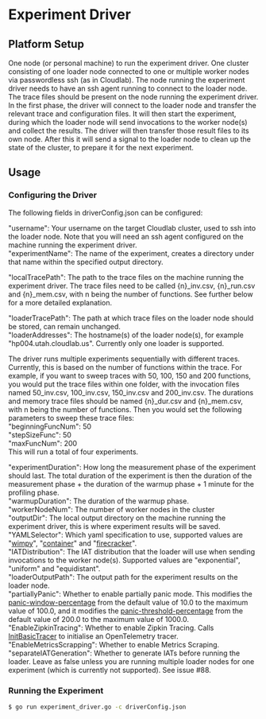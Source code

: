 # Experiment Driver

## Platform Setup

One node (or personal machine) to run the experiment driver. One cluster consisting of one loader node connected to 
one or multiple worker nodes via passwordless ssh (as in Cloudlab). The node running the experiment driver needs 
to have an ssh agent running to connect to the loader node. The trace files should be present on the node running
the experiment driver. In the first phase, the driver will connect to the loader node and transfer the relevant
trace and configuration files. It will then start the experiment, during which the loader node will send invocations
to the worker node(s) and collect the results. The driver will then transfer those result files to its own node. After
this it will send a signal to the loader node to clean up the state of the cluster, to prepare it for the next
experiment.

## Usage

### Configuring the Driver

The following fields in driverConfig.json can be configured:  

"username": Your username on the target Cloudlab cluster, used to ssh into the loader node. 
Note that you will need an ssh agent configured on the machine running the experiment driver.  
"experimentName": The name of the experiment, creates a directory under that name within the specified output directory.

"localTracePath": The path to the trace files on the machine running the experiment driver. The trace files need to be
called {n}_inv.csv, {n}_run.csv and {n}_mem.csv, with n being the number of functions. See further below for a more
detailed explanation.  

"loaderTracePath": The path at which trace files on the loader node should be stored, can remain unchanged.  
"loaderAddresses": The hostname(s) of the loader node(s), for example "hp004.utah.cloudlab.us". 
Currently only one loader is supported.  

The driver runs multiple experiments sequentially with different traces. Currently, this is based on the number
of functions within the trace. For example, if you want to sweep traces with 50, 100, 150 and 200 functions, you
would put the trace files within one folder, with the invocation files named 50_inv.csv, 100_inv.csv, 150_inv.csv and
200_inv.csv. The durations and memory trace files should be named {n}_dur.csv and {n}_mem.csv, with n being the number
of functions. Then you would set the following parameters to sweep these trace files:  
"beginningFuncNum": 50  
"stepSizeFunc": 50  
"maxFuncNum": 200  
This will run a total of four experiments.

"experimentDuration": How long the measurement phase of the experiment should last. The total duration of the experiment
is then the duration of the measurement phase + the duration of the warmup phase + 1 minute for the profiling phase.  
"warmupDuration": The duration of the warmup phase.  
"workerNodeNum": The number of worker nodes in the cluster  
"outputDir": The local output directory on the machine running the experiment driver, this is where experiment results
will be saved.  
"YAMLSelector": Which yaml specification to use, supported values are 
"[wimpy](https://github.com/eth-easl/loader/blob/main/workloads/container/wimpy.yaml)", 
"[container](https://github.com/eth-easl/loader/blob/main/workloads/container/trace_func_go.yaml)" and 
"[firecracker](https://github.com/eth-easl/loader/blob/main/workloads/firecracker/trace_func_go.yaml)".  
"IATDistribution": The IAT distribution that the loader will use when sending invocations to the worker node(s).
Supported values are "exponential", "uniform" and "equidistant".  
"loaderOutputPath": The output path for the experiment results on the loader node.  
"partiallyPanic": Whether to enable partially panic mode. This modifies the
[panic-window-percentage](https://knative.dev/docs/serving/autoscaling/kpa-specific/#panic-window) from the default
value of 10.0 to the maximum value of 100.0, and it modifies the 
[panic-threshold-percentage](https://knative.dev/docs/serving/autoscaling/kpa-specific/#panic-mode-threshold)
from the default value of 200.0 to the maximum value of 1000.0.  
"EnableZipkinTracing": Whether to enable Zipkin Tracing. Calls 
[InitBasicTracer](https://github.com/vhive-serverless/vHive/blob/030c56e16a28ca431d3dfe0a21ff63f55912ef5a/utils/tracing/go/tracing.go#L81) 
to initialise an OpenTelemetry tracer.  
"EnableMetricsScrapping": Whether to enable Metrics Scraping.  
"separateIATGeneration": Whether to generate IATs before running the loader. Leave as false unless you are running
multiple loader nodes for one experiment (which is currently not supported).
See issue #88.  

### Running the Experiment

```bash
$ go run experiment_driver.go -c driverConfig.json
```
